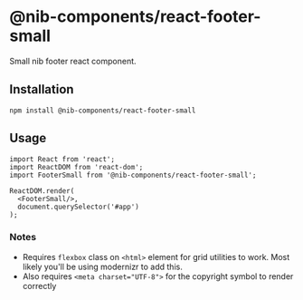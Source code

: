 # @nib-components/react-footer-small

Small nib footer react component.

## Installation

    npm install @nib-components/react-footer-small

## Usage

    import React from 'react';
    import ReactDOM from 'react-dom';
    import FooterSmall from '@nib-components/react-footer-small';

    ReactDOM.render(
      <FooterSmall/>,
      document.querySelector('#app')
    );

### Notes

- Requires `flexbox` class on `<html>` element for grid utilities to work. Most likely you'll be using modernizr to add this.
- Also requires `<meta charset="UTF-8">` for the copyright symbol to render correctly
